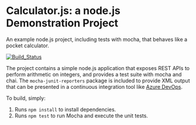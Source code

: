 Calculator.js: a node.js Demonstration Project
==============================================
An example node.js project, including tests with mocha, that behaves like
a pocket calculator.

[![Build_Status](https://dev.azure.com/cmgaz400temp/Parts%20Unlimited/_apis/build/status/cmrojas.calculator?branchName=master)](https://dev.azure.com/cmgaz400temp/Parts%20Unlimited/_build?definitionId=6&branchName=master)

The project contains a simple node.js application that exposes REST APIs
to perform arithmetic on integers, and provides a test suite with mocha
and chai.  The `mocha-junit-reporters` package is included to provide XML
output that can be presented in a continuous integration tool like
[Azure DevOps](https://azure.com/devops).

To build, simply:

1. Runs `npm install` to install dependencies.
2. Runs `npm test` to run Mocha and execute the unit tests.

